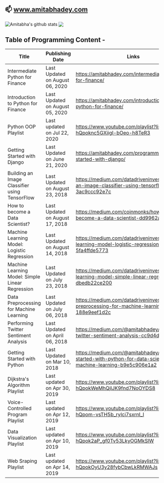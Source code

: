 ## 📫 www.amitabhadey.com  

<img align="center" src="https://github-readme-stats.vercel.app//api?username=amitabhadey&show_icons=true&include_all_commits=true&theme=gotham" alt="Amitabha's github stats" />
<img align="center" src="https://github-readme-stats.vercel.app/api/top-langs/?username=amitabhadey&layout=compact&theme=gotham" />


## Table of Programming Content -
| Title | Publishing Date | Links |
| --- | --- | --- |
| Intermediate Python for Finance | Last Updated on August 06, 2020 | https://amitabhadey.com/intermediate-python-for-finance/ |
| Introduction to Python for Finance | Last Updated on August 05, 2020 | https://amitabhadey.com/introduction-to-python-for-finance/ |
| Python OOP Playlist | Last updated on Jul 22, 2020 | https://www.youtube.com/playlist?list=PLv5h69-hQpoknc5GXiigI-bOeo-h8TeR3 |
| Getting Started with Django | Last Updated on June 21, 2020 | https://amitabhadey.com/programming/getting-started-with-django/ |
| Building an Image Classifier using TensorFlow | Last Updated on August 23, 2018 | https://medium.com/datadriveninvestor/building-an-image-classifier-using-tensorflow-3ac9ccc92e7c |
| How to become a Data Scientist? | Last Updated on August 17, 2018 | https://medium.com/coinmonks/how-to-become-a-data-scientist-dd9962a12a77 |
| Machine Learning Model: Logistic Regression | Last Updated on August 14, 2018 | https://medium.com/datadriveninvestor/machine-learning-model-logistic-regression-5fa4ffde5773 |
| Machine Learning Model: Simple Linear Regression | Last Updated on July 23, 2018 | https://medium.com/datadriveninvestor/machine-learning-model-simple-linear-regression-dbedb22ce200 |
| Data Preprocessing for Machine Learning | Last Updated on July 06, 2018 | https://medium.com/datadriveninvestor/data-preprocessing-for-machine-learning-188e9eef1d2c |
| Performing Twitter Sentiment Analysis | Last Updated on April 06, 2018 | https://medium.com/@amitabhadey/performing-twitter-sentiment-analysis-cc9d4d62ab14 |
| Getting Started with Python | Last Updated on Mar 10, 2018 | https://medium.com/@amitabhadey/getting-started-with-python-for-data-science-machine-learning-b9e5c906e1a2 |
| Dijkstra's Algorithm Playlist | Last updated on Apr 30, 2019 | https://www.youtube.com/playlist?list=PLv5h69-hQpokWeMhQjIJK9fnd7NoOYDS8 |
| Voice-Controlled Program Playlist | Last updated on Apr 12, 2019 | https://www.youtube.com/playlist?list=PLv5h69-hQpom-vsTH5b_rylci7sxrnI_I |
| Data Visualization Playlist | Last updated on Apr 10, 2019 | https://www.youtube.com/playlist?list=PLv5h69-hQpok2aP_gf0Tv53LkyOGMkSlW |
| Web Sraping Playlist | Last updated on Apr 14, 2019 | https://www.youtube.com/playlist?list=PLv5h69-hQpokOyU3y28fybCbwLkRMWAJs |
